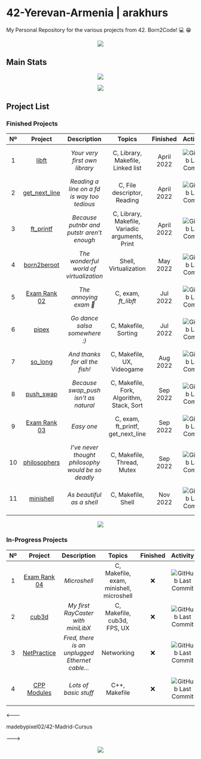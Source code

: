 # 42-Yerevan-Armenia | arakhurs
My Personal Repository for the various projects from 42. Born2Code! :computer: :grin:

<p align="center">
  <a href="https://www.42yerevan.am/">
    <img src="https://camo.githubusercontent.com/dd673a97363600f40f77fffcf6c48d18af7e0e31ce0036804c0cce74e833b1c4/68747470733a2f2f692e696d6775722e636f6d2f437a486b7032792e706e67">
  </a>
</p>

## Main Stats

<p align="center">
  <a href="https://profile.intra.42.fr/users/arakhurs">
    <img src="https://badgen.net/badge/Born2Code/arakhurs/blue?cache=86400&icon=https://meta.intra.42.fr/images/42_logo.svg">
  </a>
</p>

<p align="center">
  <a href="https://github.com/Aramxxx8691/42-Yerevan-Armenia">
    <img src="https://badge42.vercel.app/api/v2/cl2hghdn0015509jwbq3g6pgx/stats?cursusId=21&coalitionId=267">
  </a>
</p>

## Project List

### Finished Projects

|  Nº  | Project | Description | Topics | Finished | Activity | Status |
| :--: | :-----: | :---------: | :----: | :------: | :------: | :----: |
| 1 | [libft](https://github.com/Aramxxx8691/Libft-42) | *Your very first own library* | C, Library, Makefile, Linked list | April 2022 | ![GitHub Last Commit](https://img.shields.io/github/last-commit/Aramxxx8691/Libft-42/master) | [![arakhurs's 42Project Score](https://badge42.vercel.app/api/v2/cl2hghdn0015509jwbq3g6pgx/project/2525463)](https://github.com/JaeSeoKim/badge42) |
| 2 | [get_next_line](https://github.com/Aramxxx8691/Get-Next-Line-42) | *Reading a line on a *fd* is way too tedious* | C, File descriptor, Reading | April 2022 | ![GitHub Last Commit](https://img.shields.io/github/last-commit/Aramxxx8691/Get-Next-Line-42/master) | [![arakhurs's 42Project Score](https://badge42.vercel.app/api/v2/cl2hghdn0015509jwbq3g6pgx/project/2555721)](https://github.com/JaeSeoKim/badge42) |
| 3 | [ft_printf](https://github.com/Aramxxx8691/PrintF-42) | *Because putnbr and putstr aren’t enough* | C, Library, Makefile, Variadic arguments, Print | April 2022 | ![GitHub Last Commit](https://img.shields.io/github/last-commit/Aramxxx8691/PrintF-42/master) | [![arakhurs's 42Project Score](https://badge42.vercel.app/api/v2/cl2hghdn0015509jwbq3g6pgx/project/2560384)](https://github.com/JaeSeoKim/badge42) |
| 4 | [born2beroot](https://github.com/Aramxxx8691/Born2beRoot-42) | *The wonderful world of virtualization* | Shell, Virtualization | May 2022 | ![GitHub Last Commit](https://img.shields.io/github/last-commit/Aramxxx8691/Born2beRoot-42/master) | [![arakhurs's 42Project Score](https://badge42.vercel.app/api/v2/cl2hghdn0015509jwbq3g6pgx/project/2575362)](https://github.com/JaeSeoKim/badge42) |
| 5 | [Exam Rank 02](https://github.com/42-Yerevan-Armenia/Exam_Rank_02) | *The annoying exam 👹* | C, exam, *ft_libft* | Jul 2022 | ![GitHub Last Commit](https://img.shields.io/github/last-commit/Aramxxx8691/Exam_Rank_02/master) | [![arakhurs's 42Project Score](https://badge42.vercel.app/api/v2/cl2hghdn0015509jwbq3g6pgx/project/2636951)](https://github.com/JaeSeoKim/badge42) |
| 6 | [pipex](https://github.com/42-Yerevan-Armenia/Pipex-42) | *Go dance salsa somewhere :)* | C, Makefile, Sorting | Jul 2022 | ![GitHub Last Commit](https://img.shields.io/github/last-commit/Aramxxx8691/Pipex-42/master) | [![arakhurs's 42Project Score](https://badge42.vercel.app/api/v2/cl2hghdn0015509jwbq3g6pgx/project/2670106)](https://github.com/JaeSeoKim/badge42) |
| 7 | [so_long](https://github.com/42-Yerevan-Armenia/So_long-42) | *And thanks for all the fish!* | C, Makefile, UX, Videogame | Aug 2022 | ![GitHub Last Commit](https://img.shields.io/github/last-commit/Aramxxx8691/So_long-42/master) | [![arakhurs's 42Project Score](https://badge42.vercel.app/api/v2/cl2hghdn0015509jwbq3g6pgx/project/2670036)](https://github.com/JaeSeoKim/badge42) |
| 8 | [push_swap](https://github.com/42-Yerevan-Armenia/Push_swap-42) | *Because swap_push isn’t as natural* | C, Makefile, Fork, Algorithm, Stack, Sort | Sep 2022 | ![GitHub Last Commit](https://img.shields.io/github/last-commit/Aramxxx8691/Push_swap-42/master) | [![arakhurs's 42Project Score](https://badge42.vercel.app/api/v2/cl2hghdn0015509jwbq3g6pgx/project/2670044)](https://github.com/JaeSeoKim/badge42) |
| 9 | [Exam Rank 03](https://github.com/42-Yerevan-Armenia/Exam_Rank_03) | *Easy one* | C, exam, ft_printf, get_next_line | Sep 2022 | ![GitHub Last Commit](https://img.shields.io/github/last-commit/Aramxxx8691/Exam_Rank_03/master) | [![arakhurs's 42Project Score](https://badge42.vercel.app/api/v2/cl2hghdn0015509jwbq3g6pgx/project/2636951)](https://github.com/JaeSeoKim/badge42) |
| 10 | [philosophers](https://github.com/42-Yerevan-Armenia/Philosophers-42) | *I’ve never thought philosophy would be so deadly* | C, Makefile, Thread, Mutex | Sep 2022 | ![GitHub Last Commit](https://img.shields.io/github/last-commit/Aramxxx8691/Philosophers-42/master) | [![arakhurs's 42Project Score](https://badge42.vercel.app/api/v2/cl2hghdn0015509jwbq3g6pgx/project/2774915)](https://github.com/JaeSeoKim/badge42) |
| 11 | [minishell](https://github.com/42-Yerevan-Armenia/Minishell-42) | *As beautiful as a shell* | C, Makefile, Shell | Nov 2022 | ![GitHub Last Commit](https://img.shields.io/github/last-commit/Aramxxx8691/Minishell/master) | [![arakhurs's 42Project Score](https://badge42.vercel.app/api/v2/cl2hghdn0015509jwbq3g6pgx/project/2774916)](https://github.com/JaeSeoKim/badge42) |

<p align="center">
  <a href="https://github.com/Aramxxx8691/Tester-42">
    <img src="https://mailtrap.io/wp-content/uploads/2020/06/testing_meme3.png">
  </a>
</p>

### In-Progress Projects

|  Nº  | Project | Description | Topics | Finished | Activity | Status |
| :--: | :-----: | :---------: | :----: | :------: | :------: | :----: |
| 1 | [Exam Rank 04](https://github.com/42-Yerevan-Armenia/Exam_Rank_04) | *Microshell* | C, Makefile, exam, minishell, microshell | ❌ | ![GitHub Last Commit](https://img.shields.io/github/last-commit/Aramxxx8691/Exam_Rank_04/master) | [![arakhurs's 42Project Score](❌)](https://github.com/JaeSeoKim/badge42) |
| 2 | [cub3d](https://github.com/42-Yerevan-Armenia/Cub3d-42) | *My first RayCaster with miniLibX* | C, Makefile, cub3d, FPS, UX | ❌ | ![GitHub Last Commit](https://img.shields.io/github/last-commit/Aramxxx8691/Cub3d-42/master) | [![arakhurs's 42Project Score](❌)](https://github.com/JaeSeoKim/badge42) |
| 3 | [NetPractice](https://github.com/42-Yerevan-Armenia/NetPractice-42) | *Fred, there is an unplugged Ethernet cable...* | Networking | ❌ | ![GitHub Last Commit](https://img.shields.io/github/last-commit/Aramxxx8691/NetPractice-42/master) | [![arakhurs's 42Project Score](❌)](https://github.com/JaeSeoKim/badge42) |
| 4 | [CPP Modules](https://github.com/42-Yerevan-Armenia/CPP-42) | *Lots of basic stuff* | C++, Makefile | ❌ | ![GitHub Last Commit](https://img.shields.io/github/last-commit/Aramxxx8691/CPP-42/master) | [![arakhurs's 42Project Score](❌)](https://github.com/JaeSeoKim/badge42) |

<---

madebypixel02/42-Madrid-Cursus

--->
<p align="center">
  <a href="https://www.42yerevan.am/">
    <img src="https://github-readme-stats.vercel.app/api?username=Aramxxx8691&count_private=true&show_icons=true&theme=dark">
  </a>
</p>
